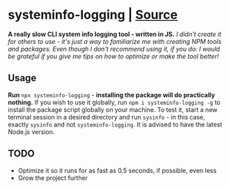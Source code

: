 # systeminfo-logging | [Source](https://github.com/izonit/systeminfo-logging/)

**A really slow CLI system info logging tool - written in JS.**
*I didn't create it for others to use - it's just a way to familiarize me with creating NPM tools and packages.*
*Even though I don't recommend using it, if you do: I would be grateful if you give me tips on how to optimize or make the tool better!*

## Usage
**Run** `npx systeminfo-logging` - **installing the package will do practically nothing.**
If you wish to use it globally, run `npm i systeminfo-logging -g` to install the package script globally on your machine. To test it, start a new terminal session in a desired directory and run `sysinfo` - in this case, exactly `sysinfo` and not `systeminfo-logging`.
It is advised to have the latest Node.js version.

## TODO
- Optimize it so it runs for as fast as 0.5 seconds, if possible, even less
- Grow the project further
